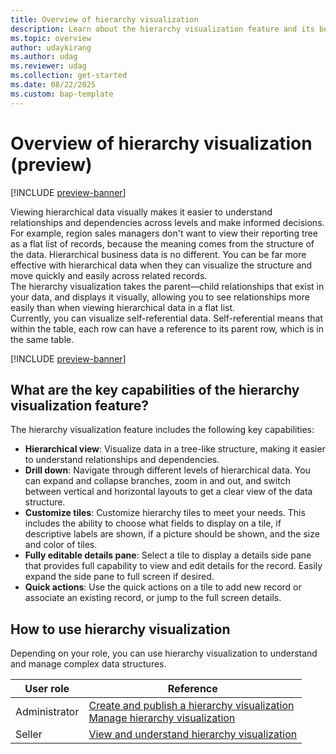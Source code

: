 ```yaml
---
title: Overview of hierarchy visualization
description: Learn about the hierarchy visualization feature and its benefits.
ms.topic: overview
author: udaykirang
ms.author: udag
ms.reviewer: udag
ms.collection: get-started
ms.date: 08/22/2025
ms.custom: bap-template 
---
```


# Overview of hierarchy visualization (preview)

[!INCLUDE [preview-banner](~/../shared-content/shared/preview-includes/preview-banner.md)]

Viewing hierarchical data visually makes it easier to understand relationships and dependencies across levels and make informed decisions. For example, region sales managers don't want to view their reporting tree as a flat list of records, because the meaning comes from the structure of the data. Hierarchical business data is no different. You can be far more effective with hierarchical data when they can visualize the structure and move quickly and easily across related records.  
The hierarchy visualization takes the parent&mdash;child relationships that exist in your data, and displays it visually, allowing you to see relationships more easily than when viewing hierarchical data in a flat list.  
Currently, you can visualize self-referential data. Self-referential means that within the table, each row can have a reference to its parent row, which is in the same table.  
  
[!INCLUDE [preview-banner](~/../shared-content/shared/preview-includes/preview-note-d365.md)]

## What are the key capabilities of the hierarchy visualization feature?

The hierarchy visualization feature includes the following key capabilities:

- **Hierarchical view**: Visualize data in a tree-like structure, making it easier to understand relationships and dependencies.
- **Drill down**: Navigate through different levels of hierarchical data. You can expand and collapse branches, zoom in and out, and switch between vertical and horizontal layouts to get a clear view of the data structure.
- **Customize tiles**: Customize hierarchy tiles to meet your needs. This includes the ability to choose what fields to display on a tile, if descriptive labels are shown, if a picture should be shown, and the size and color of tiles.  
- **Fully editable details pane**: Select a tile to display a details side pane that provides full capability to view and edit details for the record. Easily expand the side pane to full screen if desired.  
- **Quick actions**: Use the quick actions on a tile to add new record or associate an existing record, or jump to the full screen details.  

## How to use hierarchy visualization

Depending on your role, you can use hierarchy visualization to understand and manage complex data structures.  

| User role | Reference |
|-----------|-----------|
| Administrator | [Create and publish a hierarchy visualization](create-activate-hierarchy-visualizations.md)<br>[Manage hierarchy visualization](manage-hierarchy-visualizations.md) |
| Seller | [View and understand hierarchy visualization](view-hierarchy-visualizations.md) |

